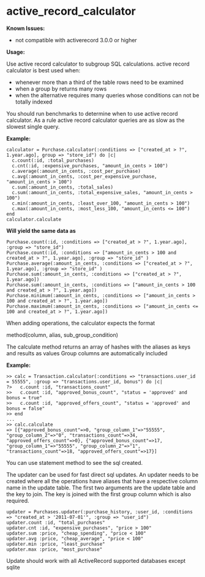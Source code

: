 # active\_record\_calculator

__Known Issues:__

* not compatible with activerecord 3.0.0 or higher

__Usage:__

Use active record calculator to subgroup SQL calculations.  active record calculator is best used when:

* whenever more than a third of the table rows need to be examined
* when a group by returns many rows
* when the alternative requires many queries whose conditions can not be totally indexed

You should run benchmarks to determine when to use active record calculator. As a rule active record calculator queries are as slow as the slowest single query.

__Example:__

    calculator = Purchase.calculator(:conditions => ["created_at > ?", 1.year.ago], group => "store_id") do |c|
      c.count(:id, :total_purchases)
      c.cnt(:id, :expensive_purchases, "amount_in_cents > 100")
      c.average(:amount_in_cents, :cost_per_purchase)
      c.avg(:amount_in_cents, :cost_per_expensive_purchase, "amount_in_cents > 100")
      c.sum(:amount_in_cents, :total_sales)
      c.sum(:amount_in_cents, :total_expensive_sales, "amount_in_cents > 100")
      c.min(:amount_in_cents, :least_over_100, "amount_in_cents > 100")
      c.max(:amount_in_cents, :most_less_100, "amount_in_cents <= 100")
    end
    calculator.calculate

__Will yield the same data as__

    Purchase.count(:id, :conditions => ["created_at > ?", 1.year.ago], :group => "store_id")
    Purchase.count(:id, :conditions => ["amount_in_cents > 100 and created_at > ?", 1.year.ago], :group => "store_id" )
    Purchase.average(:amount_in_cents, :conditions => ["created_at > ?", 1.year.ago], :group => "store_id" )
    Purchase.sum(:amount_in_cents, :conditions => ["created_at > ?", 1.year.ago])
    Purchase.sum(:amount_in_cents, :conditions => ["amount_in_cents > 100 and created_at > ?", 1.year.ago])
    Purchase.minimum(:amount_in_cents, :conditions => ["amount_in_cents > 100 and created_at > ?", 1.year.ago])
    Purchase.maximum(:amount_in_cents, :conditions => ["amount_in_cents <= 100 and created_at > ?", 1.year.ago])

When adding operations, the calculator expects the format

 method(column, alias, sub\_group\_condition)
 
The calculate method returns an array of hashes with the aliases as keys and results as values
Group columns are automatically included

__Example:__

    >> calc = Transaction.calculator(:conditions => "transactions.user_id = 55555", :group => "transactions.user_id, bonus") do |c|
    ?>   c.count :id, "transactions_count"
    >>   c.count :id, "approved_bonus_count", "status = 'approved' and bonus = true"
    >>   c.count :id, "approved_offers_count", "status = 'approved' and bonus = false"
    >> end
    ...
    >> calc.calculate
    => [{"approved_bonus_count"=>0, "group_column_1"=>"55555", "group_column_2"=>"0", "transactions_count"=>34, "approved_offers_count"=>0}, {"approved_bonus_count"=>17, "group_column_1"=>"55555", "group_column_2"=>"1", "transactions_count"=>18, "approved_offers_count"=>17}]

You can use statement method to see the sql created.

The updater can be used for fast direct sql updates.  An updater needs to be created where all the operations have aliases that have a respective column name in the update table.  The first two arguments are the update table and the key to join.  The key is joined with the first group column which is also required.

    updater = Purchases.updater(:purchase_history, :user_id, :conditions => "created_at > '2011-07-01'", :group => "user_id")
    updater.count :id, "total_purchases"
    updater.cnt :id, "expensive_purchases", "price > 100"
    updater.sum :price, "cheap_spending", "price < 100"
    updater.avg :price, "cheap_average", "price < 100"
    updater.min :price, "least_purchase"
    updater.max :price, "most_purchase"
  
Update should work with all ActiveRecord supported databases except sqlite
